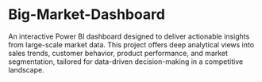 # Big-Market-Dashboard
An interactive Power BI dashboard designed to deliver actionable insights from large-scale market data. This project offers deep analytical views into sales trends, customer behavior, product performance, and market segmentation, tailored for data-driven decision-making in a competitive landscape.
